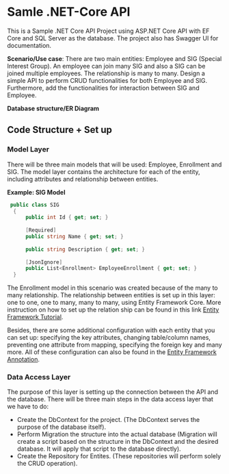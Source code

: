# Samle .NET-Core API
This is a Sample .NET Core API Project using ASP.NET Core API with EF Core and SQL Server as the database. The project also has Swagger UI for documentation.

**Scenario/Use case**: There are two main entities: Employee and SIG (Special Interest Group). An employee can join many SIG and also a SIG can be joined multiple employees.
The relationship is many to many. Design a simple API to perform CRUD functionalities for both Employee and SIG. Furthermore, add the functionalities for interaction 
between SIG and Employee.

**Database structure/ER Diagram**

## Code Structure + Set up

### Model Layer

There will be three main models that will be used: Employee, Enrollment and SIG. The model layer contains the architecture for each of the entity, including attributes and relationship between entities.

**Example: SIG Model**

```c#
 public class SIG
  {
      public int Id { get; set; }
      
      [Required]
      public string Name { get; set; }
      
      public string Description { get; set; }
      
      [JsonIgnore]
      public List<Enrollment> EmployeeEnrollment { get; set; }
  }
```
  
The Enrollment model in this scenario was created because of the many to many relationship. The relationship between entities is set up in this layer: one to one, one to many, many to many, using Entity Framework Core. More instruction on how to set up the relation ship can be found in this link [Entity Framework Tutorial](https://www.entityframeworktutorial.net/efcore/conventions-in-ef-core.aspx).

Besides, there are some additional configuration with each entity that you can set up: specifying the key attributes, changing table/column names, preventing one attribute from mapping, specifying the foreign key and many more. All of these configuration can also be found in the [Entity Framework Annotation](https://www.entityframeworktutorial.net/code-first/foreignkey-dataannotations-attribute-in-code-first.aspx).

### Data Access Layer

The purpose of this layer is setting up the connection between the API and the database. There will be three main steps in the data access layer that we have to do: 
- Create the DbContext for the project. (The DbContext serves the purpose of the database itself).
- Perform Migration the structure into the actual database (Migration will create a script based on the structure in the DbContext and the desired database. It will apply that script to the database directly).
- Create the Repository for Entites. (These repositories will perform solely the CRUD operation).
 
